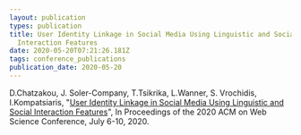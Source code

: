 ```yaml
---
layout: publication
types: publication
title: User Identity Linkage in Social Media Using Linguistic and Social
  Interaction Features
date: 2020-05-20T07:21:26.181Z
tags: conference_publications
publication_date: 2020-05-20
---
```

D.Chatzakou, J. Soler-Company, T.Tsikrika, L.Wanner, S. Vrochidis, I.Kompatsiaris, "[User Identity Linkage in Social Media Using Linguistic and Social Interaction Features](https://zenodo.org/record/3862116#.X2Gy_cBS9PY)", In Proceedings of the 2020 ACM on Web Science Conference, July 6-10, 2020.